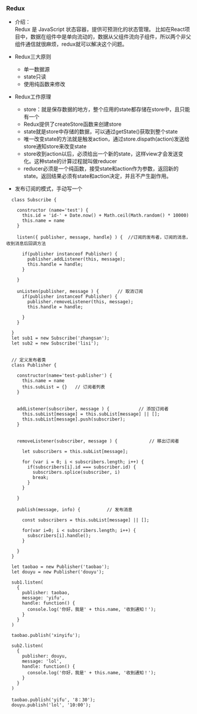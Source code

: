 ### Redux
  * 介绍：  
    Redux 是 JavaScript 状态容器，提供可预测化的状态管理。 比如在React项目中，数据在组件中是单向流动的，数据从父组件流向子组件，所以两个非父组件通信就很麻烦，redux就可以解决这个问题。   
  * Redux三大原则
    + 单一数据源  
    + state只读  
    + 使用纯函数来修改   
  * Redux工作原理
    + store：就是保存数据的地方，整个应用的state都存储在store中，且只能有一个  
    + Redux提供了createStore函数来创建store  
    + state就是store中存储的数据，可以通过getState()获取到整个state  
    + 唯一改变state的方法就是触发action，通过store.dispath(action)发送给store通知store来改变state   
    + store收到action以后，必须给出一个新的state，这样view才会发送变化。这种state的计算过程就叫做reducer  
    + reducer必须是一个纯函数，接受state和action作为参数，返回新的state。返回结果必须有state和action决定，并且不产生副作用。  
    
  * 发布订阅的模式，手动写一个   
  ```
  	class Subscribe {

      constructor (name='test') {
        this.id = 'id-' + Date.now() + Math.ceil(Math.random() * 10000) 
        this.name = name
      }

      listen({ publisher, message, handle} ) {	//订阅的发布者，订阅的消息，收到消息后回调方法

        if(publisher instanceof Publisher) {
          publisher.addListener(this, message);
          this.handle = handle;
        }

      }	

      unListen(publisher, message ) {		// 取消订阅
        if(publisher instanceof Publisher) {
          publisher.removeListener(this, message);
          this.handle = handle;

        }
      }

    }
    let sub1 = new Subscribe('zhangsan');
    let sub2 = new Subscribe('lisi');


    // 定义发布者类
    class Publisher {

      constructor(name='test-publisher') {
        this.name = name
        this.subList = {}	// 订阅者列表
      }


      addListener(subscriber, message ) {			// 添加订阅者	
        this.subList[message] = this.subList[message] || [];
        this.subList[message].push(subscriber);
      }


      removeListener(subscriber, message ) {			// 移出订阅者	

        let subscribers = this.subList[message];

        for (var i = 0; i < subscribers.length; i++) {
          if(subscribers[i].id === subscriber.id) {
            subscribers.splice(subscriber, i)
            break;
          }
        }

      }

      publish(message, info) {			// 发布消息

        const subscribers = this.subList[message] || [];

        for(var i=0; i < subscribers.length; i++) {
          subscribers[i].handle();
        }

      }
    }

    let taobao = new Publisher('taobao');
    let douyu = new Publisher('douyu');

    sub1.listen(
      {
        publisher: taobao,
        message: 'yifu',
        handle: function() {
          console.log('你好，我是' + this.name, '收到通知！');
        }
      }
    )

    taobao.publish('xinyifu');

    sub2.listen(
      {
        publisher: douyu,
        message: 'lol',
        handle: function() {
          console.log('你好，我是' + this.name, '收到通知！');
        }
      }
    )

    taobao.publish('yifu', '8：30');
    douyu.publish('lol', '10:00');
  ```
  
  
